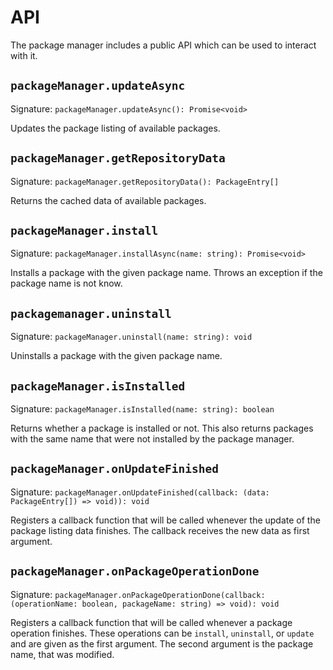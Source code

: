# API

The package manager includes a public API which can be used to interact with it.

## `packageManager.updateAsync`

Signature: `packageManager.updateAsync(): Promise<void>`

Updates the package listing of available packages.

## `packageManager.getRepositoryData`

Signature: `packageManager.getRepositoryData(): PackageEntry[]`

Returns the cached data of available packages.

## `packageManager.install`

Signature: `packageManager.installAsync(name: string): Promise<void>`

Installs a package with the given package name. Throws an exception if the package name is not know.

## `packagemanager.uninstall`

Signature: `packageManager.uninstall(name: string): void`

Uninstalls a package with the given package name.

## `packageManager.isInstalled`

Signature: `packageManager.isInstalled(name: string): boolean`

Returns whether a package is installed or not. This also returns packages with the same name that were not installed by the package manager.

## `packageManager.onUpdateFinished`

Signature: `packageManager.onUpdateFinished(callback: (data: PackageEntry[]) => void)): void`

Registers a callback function that will be called whenever the update of the package listing data finishes. The callback receives the new data as first argument.

## `packageManager.onPackageOperationDone`

Signature: `packageManager.onPackageOperationDone(callback: (operationName: boolean, packageName: string) => void): void`

Registers a callback function that will be called whenever a package operation finishes. These operations can be `install`, `uninstall`, or `update` and are given as the first argument. The second argument is the package name, that was modified.
